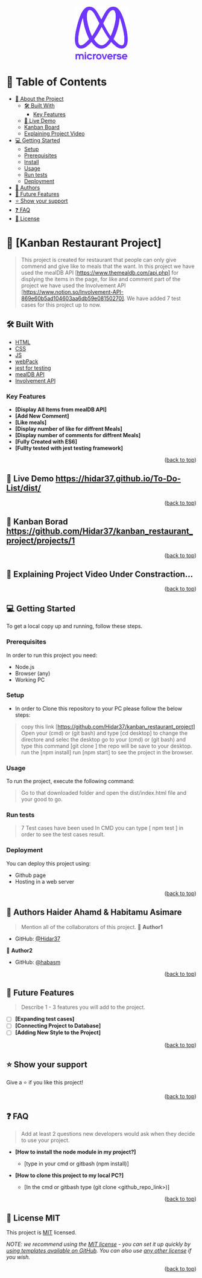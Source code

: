 <a name="readme-top"></a>
<div align="center">

  <img src="murple_logo.png" alt="logo" width="140"  height="auto" />
  <br/>

</div>

# 📗 Table of Contents

- [📖 About the Project](#about-project)
  - [🛠 Built With](#built-with)
    - [Key Features](#key-features)
  - [🚀 Live Demo](#live-demo)
  - [Kanban Board](#kanban)
  - [Explaining Project Video](#project-video)
- [💻 Getting Started](#getting-started)
  - [Setup](#setup)
  - [Prerequisites](#prerequisites)
  - [Install](#install)
  - [Usage](#usage)
  - [Run tests](#run-tests)
  - [Deployment](#triangular_flag_on_post-deployment)
- [👥 Authors](#authors)
- [🔭 Future Features](#future-features)
- [⭐️ Show your support](#support)
- [❓ FAQ](#faq)
- [📝 License](#license)

<!-- PROJECT DESCRIPTION -->

# 📖 [Kanban Restaurant Project] <a name="about-project"></a>

> This project is created for restaurant that people can only give commend and give like to meals that the want. In this project we have used the mealDB API [https://www.themealdb.com/api.php] for displying the items in the page, for like and comment part of the project we have used the Involvement API [https://www.notion.so/Involvement-API-869e60b5ad104603aa6db59e08150270]. We have added 7 test cases for this project up to now.

## 🛠 Built With <a name="built-with"></a>
  <ul>
    <li><a href="https://www.w3schools.com/html">HTML</a></li>
    <li><a href="https://www.w3schools.com/CSS">CSS</a></li>
    <li><a href="https://www.w3schools.com/js/">JS</a></li>
    <li><a href="https://webpack.js.org/">webPack</a></li>
    <li><a href="https://jestjs.io/">jest for testing</a></li>
    <li><a href="https://www.themealdb.com/api.php">mealDB API</a></li>
    <li><a href="https://www.notion.so/Involvement-API-869e60b5ad104603aa6db59e08150270">Involvement API</a></li>
  </ul>
<!-- Features -->

### Key Features <a name="key-features"></a>

- **[Display All Items from mealDB API]**
- **[Add New Comment]**
- **[Like meals]**
- **[Display number of like for diffrent Meals]**
- **[Display number of comments for diffrent Meals]**
- **[Fully Created with ES6]**
- **[Fullty tested with jest testing framework]**

<p align="right">(<a href="#readme-top">back to top</a>)</p>

<!-- LIVE DEMO -->

## 🚀 Live Demo <a name="live-demo">https://hidar37.github.io/To-Do-List/dist/</a>

<p align="right">(<a href="#readme-top">back to top</a>)</p>

## 🚀 Kanban Borad <a name="kanban">https://github.com/Hidar37/kanban_restaurant_project/projects/1</a>

<p align="right">(<a href="#readme-top">back to top</a>)</p>

## 🚀 Explaining Project Video <a name="project-video">Under Constraction...</a>

<p align="right">(<a href="#readme-top">back to top</a>)</p>

<!-- GETTING STARTED -->

## 💻 Getting Started <a name="getting-started"></a>

To get a local copy up and running, follow these steps.

### Prerequisites

In order to run this project you need:
- Node.js
- Browser (any)
- Working PC

### Setup

- In order to Clone this repository to your PC please follow the below steps:
 > copy this link [https://github.com/Hidar37/kanban_restaurant_project]
 > Open your (cmd) or (git bash) and type [cd desktop] to change the directore and selec the desktop
 > go to your (cmd) or (git bash) and type this command [git clone <copy the repo link>] the repo will be save to your desktop.
 > run the [npm install]
 > run [npm start] to see the project in the browser.

### Usage

To run the project, execute the following command:

> Go to that downloaded folder and open the dist/index.html file and your good to go.

### Run tests
> 7 Test cases have been used 
> In CMD you can type [ npm test ] in order to see the test cases result.

### Deployment

You can deploy this project using:
- Github page 
- Hosting in a web server

<p align="right">(<a href="#readme-top">back to top</a>)</p>

<!-- AUTHORS -->

## 👥 Authors <a name="authors">Haider Ahamd & Habitamu Asimare</a>

> Mention all of the collaborators of this project.
👤 **Author1**

- GitHub: [@Hidar37](https://github.com/Hidar37)

👤 **Author2**

- GitHub: [@habasm](https://github.com/habasm)

<p align="right">(<a href="#readme-top">back to top</a>)</p>

<!-- FUTURE FEATURES -->

## 🔭 Future Features <a name="future-features"></a>

> Describe 1 - 3 features you will add to the project.
- [ ] **[Expanding test cases]**
- [ ] **[Connecting Project to Database]**
- [ ] **[Adding New Style to the Project]**

<p align="right">(<a href="#readme-top">back to top</a>)</p>


<!-- SUPPORT -->

## ⭐️ Show your support <a name="support"></a>

Give a ⭐️ if you like this project!

<p align="right">(<a href="#readme-top">back to top</a>)</p>

<!-- FAQ (optional) -->

## ❓ FAQ <a name="faq"></a>

> Add at least 2 questions new developers would ask when they decide to use your project.
- **[How to install the node module in my project?]**

  - [type in your cmd or gitbash (npm install)]

- **[How to clone this project to my local PC?]**

  - [In the cmd or gitbash type (git clone <github_repo_link>)]

<p align="right">(<a href="#readme-top">back to top</a>)</p>

<!-- LICENSE -->

## 📝 License <a name="license">MIT</a>

This project is [MIT](./LICENSE) licensed.

_NOTE: we recommend using the [MIT license](https://choosealicense.com/licenses/mit/) - you can set it up quickly by [using templates available on GitHub](https://docs.github.com/en/communities/setting-up-your-project-for-healthy-contributions/adding-a-license-to-a-repository). You can also use [any other license](https://choosealicense.com/licenses/) if you wish._

<p align="right">(<a href="#readme-top">back to top</a>)</p>